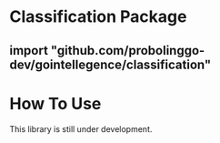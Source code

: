 # Classification Package

## import "github.com/probolinggo-dev/gointellegence/classification"

# How To Use

This library is still under development.

